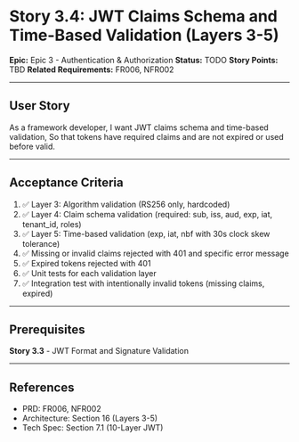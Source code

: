 # Story 3.4: JWT Claims Schema and Time-Based Validation (Layers 3-5)

**Epic:** Epic 3 - Authentication & Authorization
**Status:** TODO
**Story Points:** TBD
**Related Requirements:** FR006, NFR002

---

## User Story

As a framework developer,
I want JWT claims schema and time-based validation,
So that tokens have required claims and are not expired or used before valid.

---

## Acceptance Criteria

1. ✅ Layer 3: Algorithm validation (RS256 only, hardcoded)
2. ✅ Layer 4: Claim schema validation (required: sub, iss, aud, exp, iat, tenant_id, roles)
3. ✅ Layer 5: Time-based validation (exp, iat, nbf with 30s clock skew tolerance)
4. ✅ Missing or invalid claims rejected with 401 and specific error message
5. ✅ Expired tokens rejected with 401
6. ✅ Unit tests for each validation layer
7. ✅ Integration test with intentionally invalid tokens (missing claims, expired)

---

## Prerequisites

**Story 3.3** - JWT Format and Signature Validation

---

## References

- PRD: FR006, NFR002
- Architecture: Section 16 (Layers 3-5)
- Tech Spec: Section 7.1 (10-Layer JWT)
